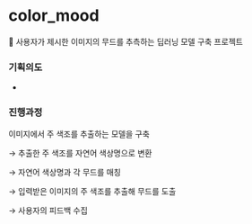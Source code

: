 # color_mood
🎨 사용자가 제시한 이미지의 무드를 추측하는 딥러닝 모델 구축 프로젝트 

### 기획의도
- 

### 진행과정
이미지에서 주 색조를 추출하는 모델을 구축 

→ 추출한 주 색조를 자연어 색상명으로 변환 

→ 자연어 색상명과 각 무드를 매칭 

→ 입력받은 이미지의 주 색조를 추출해 무드를 도출 

→ 사용자의 피드백 수집


